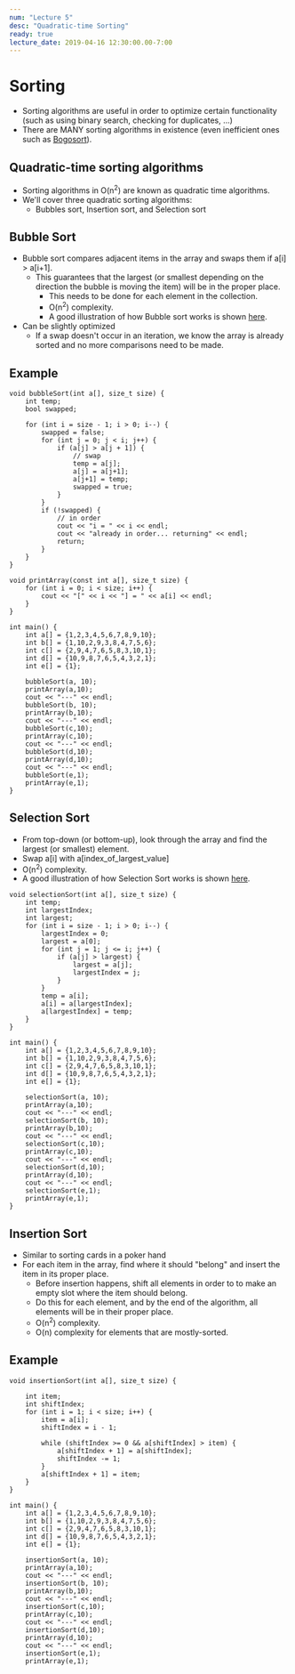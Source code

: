 ```yaml
---
num: "Lecture 5"
desc: "Quadratic-time Sorting"
ready: true
lecture_date: 2019-04-16 12:30:00.00-7:00
---
```


# Sorting
* Sorting algorithms are useful in order to optimize certain functionality (such as using binary search, checking for duplicates, ...)
* There are MANY sorting algorithms in existence (even inefficient ones such as [Bogosort](https://en.wikipedia.org/wiki/Bogosort)).

## Quadratic-time sorting algorithms
* Sorting algorithms in O(n<sup>2</sup>) are known as quadratic time algorithms.
* We'll cover three quadratic sorting algorithms:
	* Bubbles sort, Insertion sort, and Selection sort

## Bubble Sort
* Bubble sort compares adjacent items in the array and swaps them if a[i] > a[i+1].
	* This guarantees that the largest (or smallest depending on the direction the bubble is moving the item) will be in the proper place.
		* This needs to be done for each element in the collection.
		* O(n<sup>2</sup>) complexity.
		* A good illustration of how Bubble sort works is shown [here](https://en.wikipedia.org/wiki/Bubble_sort).
* Can be slightly optimized
	* If a swap doesn't occur in an iteration, we know the array is already sorted and no more comparisons need to be made.

## Example
```
void bubbleSort(int a[], size_t size) {
	int temp;
	bool swapped;

	for (int i = size - 1; i > 0; i--) {
		swapped = false;
		for (int j = 0; j < i; j++) {
			if (a[j] > a[j + 1]) {
				// swap
				temp = a[j];
				a[j] = a[j+1];
				a[j+1] = temp;
				swapped = true;
			}
		}
		if (!swapped) {
			// in order
			cout << "i = " << i << endl;
			cout << "already in order... returning" << endl;
			return;
		}
	}
}

void printArray(const int a[], size_t size) {
	for (int i = 0; i < size; i++) {
		cout << "[" << i << "] = " << a[i] << endl;
	}
}

int main() {
	int a[] = {1,2,3,4,5,6,7,8,9,10};
	int b[] = {1,10,2,9,3,8,4,7,5,6};
	int c[] = {2,9,4,7,6,5,8,3,10,1};
	int d[] = {10,9,8,7,6,5,4,3,2,1};
	int e[] = {1};

	bubbleSort(a, 10);
	printArray(a,10);
	cout << "---" << endl;
	bubbleSort(b, 10);
	printArray(b,10);
	cout << "---" << endl;
	bubbleSort(c,10);
	printArray(c,10);
	cout << "---" << endl;
	bubbleSort(d,10);
	printArray(d,10);
	cout << "---" << endl;
	bubbleSort(e,1);
	printArray(e,1);
}
```
## Selection Sort
* From top-down (or bottom-up), look through the array and find the largest (or smallest) element.
* Swap a[i] with a[index_of_largest_value]
* O(n<sup>2</sup>) complexity.
* A good illustration of how Selection Sort works is shown [here](https://en.wikipedia.org/wiki/Selection_sort).

```
void selectionSort(int a[], size_t size) {
	int temp;
	int largestIndex;
	int largest;
	for (int i = size - 1; i > 0; i--) {
		largestIndex = 0;
		largest = a[0];
		for (int j = 1; j <= i; j++) {
			if (a[j] > largest) {
				largest = a[j];
				largestIndex = j;
			}
		}
		temp = a[i];
		a[i] = a[largestIndex];
		a[largestIndex] = temp;
	}
}

int main() {
	int a[] = {1,2,3,4,5,6,7,8,9,10};
	int b[] = {1,10,2,9,3,8,4,7,5,6};
	int c[] = {2,9,4,7,6,5,8,3,10,1};
	int d[] = {10,9,8,7,6,5,4,3,2,1};
	int e[] = {1};

	selectionSort(a, 10);
	printArray(a,10);
	cout << "---" << endl;
	selectionSort(b, 10);
	printArray(b,10);
	cout << "---" << endl;
	selectionSort(c,10);
	printArray(c,10);
	cout << "---" << endl;
	selectionSort(d,10);
	printArray(d,10);
	cout << "---" << endl;
	selectionSort(e,1);
	printArray(e,1);
}
```

## Insertion Sort
* Similar to sorting cards in a poker hand
* For each item in the array, find where it should "belong" and insert the item in its proper place.
	* Before insertion happens, shift all elements in order to to make an empty slot where the item should belong.
	* Do this for each element, and by the end of the algorithm, all elements will be in their proper place.
	* O(n<sup>2</sup>) complexity.
	* O(n) complexity for elements that are mostly-sorted.

## Example
```
void insertionSort(int a[], size_t size) {

	int item;
	int shiftIndex;
	for (int i = 1; i < size; i++) {
		item = a[i];
		shiftIndex = i - 1;

		while (shiftIndex >= 0 && a[shiftIndex] > item) {
			a[shiftIndex + 1] = a[shiftIndex];
			shiftIndex -= 1;
		}
		a[shiftIndex + 1] = item;
	}	
}

int main() {
	int a[] = {1,2,3,4,5,6,7,8,9,10};
	int b[] = {1,10,2,9,3,8,4,7,5,6};
	int c[] = {2,9,4,7,6,5,8,3,10,1};
	int d[] = {10,9,8,7,6,5,4,3,2,1};
	int e[] = {1};

	insertionSort(a, 10);
	printArray(a,10);
	cout << "---" << endl;
	insertionSort(b, 10);
	printArray(b,10);
	cout << "---" << endl;
	insertionSort(c,10);
	printArray(c,10);
	cout << "---" << endl;
	insertionSort(d,10);
	printArray(d,10);
	cout << "---" << endl;
	insertionSort(e,1);
	printArray(e,1);
```